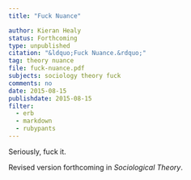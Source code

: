 ```yaml
---
title: "Fuck Nuance"

author: Kieran Healy
status: Forthcoming
type: unpublished
citation: "&ldquo;Fuck Nuance.&rdquo;"
tag: theory nuance
file: fuck-nuance.pdf
subjects: sociology theory fuck
comments: no
date: 2015-08-15
publishdate: 2015-08-15
filter:
  - erb
  - markdown
  - rubypants
---
```

Seriously, fuck it.

Revised version forthcoming in *Sociological Theory*.
